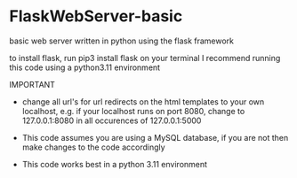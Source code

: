 # FlaskWebServer-basic
basic web server written in python using the flask framework

to install flask, run pip3 install flask on your terminal
I recommend running this code using a python3.11 environment

IMPORTANT
- change all url's for url redirects on the html templates to your own localhost,
  e.g. if your localhost runs on port 8080, change <!-- your localhost--> to 127.0.0.1:8080
  in all occurences of 127.0.0.1:5000

- This code assumes you are using a MySQL database, if you are not then make changes
  to the code accordingly

- This code works best in a python 3.11 environment
